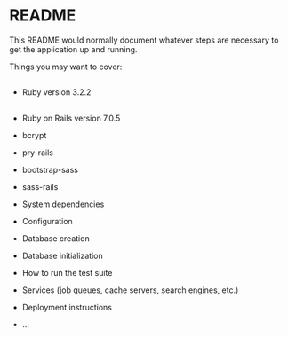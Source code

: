 # README

This README would normally document whatever steps are necessary to get the
application up and running.

Things you may want to cover:

## 
* Ruby version 3.2.2

## 
* Ruby on Rails version 7.0.5
* bcrypt
* pry-rails
* bootstrap-sass
* sass-rails

* System dependencies

* Configuration

* Database creation

* Database initialization

* How to run the test suite

* Services (job queues, cache servers, search engines, etc.)

* Deployment instructions

* ...
